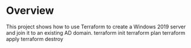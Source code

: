# Overview

This project shows how to use Terraform to create a Windows 2019 server and join it to an existing AD domain.
terraform init
terraform plan
terraform apply
terraform destroy


